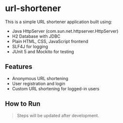 # url-shortener
This is a simple URL shortener application built using:

- Java HttpServer (com.sun.net.httpserver.HttpServer)
- H2 Database with JDBC
- Plain HTML, CSS, JavaScript frontend
- SLF4J for logging
- JUnit 5 and Mockito for testing

## Features

- Anonymous URL shortening
- User registration and login
- Custom URL shortening for logged-in users

## How to Run

> Steps will be updated after development.
